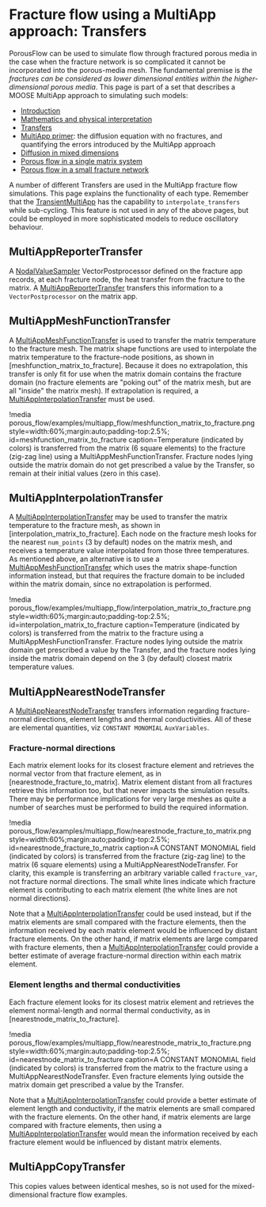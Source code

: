 # Fracture flow using a MultiApp approach: Transfers

PorousFlow can be used to simulate flow through fractured porous media in the case when the fracture network is so complicated it cannot be incorporated into the porous-media mesh.  The fundamental premise is *the fractures can be considered as lower dimensional entities within the higher-dimensional porous media*.  This page is part of a set that describes a MOOSE MultiApp approach to simulating such models:

- [Introduction](multiapp_fracture_flow_introduction.md)
- [Mathematics and physical interpretation](multiapp_fracture_flow_equations.md)
- [Transfers](multiapp_fracture_flow_transfers.md)
- [MultiApp primer](multiapp_fracture_flow_primer.md): the diffusion equation with no fractures, and quantifying the errors introduced by the MultiApp approach
- [Diffusion in mixed dimensions](multiapp_fracture_flow_diffusion.md)
- [Porous flow in a single matrix system](multiapp_fracture_flow_PorousFlow_2D.md)
- [Porous flow in a small fracture network](multiapp_fracture_flow_PorousFlow_3D.md)

A number of different Transfers are used in the MultiApp fracture flow simulations.  This page explains the functionality of each type.  Remember that the [TransientMultiApp](TransientMultiApp.md) has the capability to `interpolate_transfers` while sub-cycling.  This feature is not used in any of the above pages, but could be employed in more sophisticated models to reduce oscillatory behaviour.

## MultiAppReporterTransfer

A [NodalValueSampler](NodalValueSampler.md) VectorPostprocessor defined on the fracture app records, at each fracture node, the heat transfer from the fracture to the matrix.  A [MultiAppReporterTransfer](MultiAppReporterTransfer.md) transfers this information to a `VectorPostprocessor` on the matrix app.


## MultiAppMeshFunctionTransfer

A [MultiAppMeshFunctionTransfer](MultiAppMeshFunctionTransfer.md) is used to transfer the matrix temperature to the fracture mesh.  The matrix shape functions are used to interpolate the matrix temperature to the fracture-node positions, as shown in [meshfunction_matrix_to_fracture].  Because it does no extrapolation, this transfer is only fit for use when the matrix domain contains the fracture domain (no fracture elements are "poking out" of the matrix mesh, but are all "inside" the matrix mesh).  If extrapolation is required, a [MultiAppInterpolationTransfer](MultiAppInterpolationTransfer.md) must be used.

!media porous_flow/examples/multiapp_flow/meshfunction_matrix_to_fracture.png
	style=width:60%;margin:auto;padding-top:2.5%;
	id=meshfunction_matrix_to_fracture
	caption=Temperature (indicated by colors) is transferred from the matrix (6 square elements) to the fracture (zig-zag line) using a MultiAppMeshFunctionTransfer.  Fracture nodes lying outside the matrix domain do not get prescribed a value by the Transfer, so remain at their initial values (zero in this case).

## MultiAppInterpolationTransfer

A [MultiAppInterpolationTransfer](MultiAppInterpolationTransfer.md) may be used to transfer the matrix temperature to the fracture mesh, as shown in [interpolation_matrix_to_fracture].  Each node on the fracture mesh looks for the nearest `num_points` (3 by default) nodes on the matrix mesh, and receives a temperature value interpolated from those three temperatures.  As mentioned above, an alternative is to use a [MultiAppMeshFunctionTransfer](MultiAppMeshFunctionTransfer.md) which uses the matrix shape-function information instead, but that requires the fracture domain to be included within the matrix domain, since no extrapolation is performed.

!media porous_flow/examples/multiapp_flow/interpolation_matrix_to_fracture.png
	style=width:60%;margin:auto;padding-top:2.5%;
	id=interpolation_matrix_to_fracture
	caption=Temperature (indicated by colors) is transferred from the matrix to the fracture using a MultiAppMeshFunctionTransfer.  Fracture nodes lying outside the matrix domain get prescribed a value by the Transfer, and the fracture nodes lying inside the matrix domain depend on the 3 (by default) closest matrix temperature values.

## MultiAppNearestNodeTransfer

A [MultiAppNearestNodeTransfer](MultiAppNearestNodeTransfer.md) transfers information regarding fracture-normal directions, element lengths and thermal conductivities.  All of these are elemental quantities, viz `CONSTANT MONOMIAL` `AuxVariables`.

### Fracture-normal directions

Each matrix element looks for its closest fracture element and retrieves the normal vector from that fracture element, as in [nearestnode_fracture_to_matrix].  Matrix element distant from all fractures retrieve this information too, but that never impacts the simulation results.  There may be performance implications for very large meshes as quite a number of searches must be performed to build the required information.

!media porous_flow/examples/multiapp_flow/nearestnode_fracture_to_matrix.png
	style=width:60%;margin:auto;padding-top:2.5%;
	id=nearestnode_fracture_to_matrix
	caption=A CONSTANT MONOMIAL field (indicated by colors) is transferred from the fracture (zig-zag line) to the matrix (6 square elements) using a MultiAppNearestNodeTransfer.  For clarity, this example is transferring an arbitrary variable called `fracture_var`, not fracture normal directions.  The small white lines indicate which fracture element is contributing to each matrix element (the white lines are not normal directions).


Note that a [MultiAppInterpolationTransfer](MultiAppInterpolationTransfer.md) could be used instead, but if the matrix elements are small compared with the fracture elements, then the information received by each matrix element would be influenced by distant fracture elements.  On the other hand, if matrix elements are large compared with fracture elements, then a [MultiAppInterpolationTransfer](MultiAppInterpolationTransfer.md) could provide a better estimate of average fracture-normal direction within each matrix element.

### Element lengths and thermal conductivities

Each fracture element looks for its closest matrix element and retrieves the element normal-length and normal thermal conductivity, as in [nearestnode_matrix_to_fracture].

!media porous_flow/examples/multiapp_flow/nearestnode_matrix_to_fracture.png
	style=width:60%;margin:auto;padding-top:2.5%;
	id=nearestnode_matrix_to_fracture
	caption=A CONSTANT MONOMIAL field (indicated by colors) is transferred from the matrix to the fracture using a MultiAppNearestNodeTransfer.  Even fracture elements lying outside the matrix domain get prescribed a value by the Transfer.

Note that a [MultiAppInterpolationTransfer](MultiAppInterpolationTransfer.md) could provide a better estimate of element length and conductivity, if the matrix elements are small compared with the fracture elements.  On the other hand, if matrix elements are large compared with fracture elements, then using a [MultiAppInterpolationTransfer](MultiAppInterpolationTransfer.md) would mean the information received by each fracture element would be influenced by distant matrix elements.

## MultiAppCopyTransfer

This copies values between identical meshes, so is not used for the mixed-dimensional fracture flow examples.
